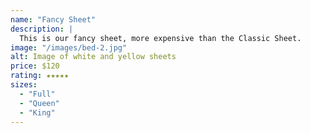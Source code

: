```yaml
---
name: "Fancy Sheet"
description: |
  This is our fancy sheet, more expensive than the Classic Sheet.
image: "/images/bed-2.jpg"
alt: Image of white and yellow sheets
price: $120
rating: ★★★★★
sizes:
  - "Full"
  - "Queen"
  - "King"
---
```

